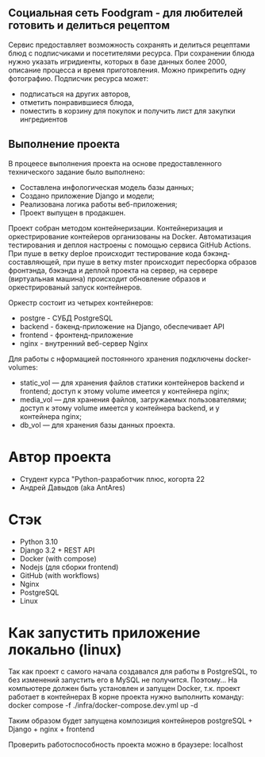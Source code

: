## Социальная сеть Foodgram - для любителей готовить и делиться рецептом

Сервис предоставляет возможность сохранять и делиться рецептами блюд с подписчиками и посетителями ресурса.
При сохранении блюда нужно указать игридиенты, которых в базе данных более 2000, описание процесса и время приготовления.
Можно прикрепить одну фотографию. 
Подписчик ресурса может:
- подписаться на других авторов,
- отметить понравившиеся блюда,
- поместить в корзину для покупок и получить лист для закупки ингредиентов

## Выполнение проекта

В процеесе выполнения проекта на основе предоставленного технического задание было выполнено:
- Составлена инфологическая модель базы данных; 
- Создано приложение Django и модели;
- Реализована логика работы веб-приложения;
- Проект выпущен в продакшен.

Проект собран методом контейнеризации. Контейнеризация и оркестрирование контейеров организованы на Docker. Автоматизация тестирования и деплоя настроены с помощью сервиса GitHub Actions. При пуше в ветку deploe происходит тестирование кода бэкэнд-составляющей, при пуше в ветку mster происходит пересборка образов фронтэнда, бэкэнда и деплой проекта на сервер, на сервере (виртуальная машина) происходит обновление образов и оркестрированый запуск контейнеров.

Оркестр состоит из четырех контейнеров:
- postgre - СУБД PostgreSQL
- backend - бэкенд-приложение на Django, обеспечивает API
- frontend - фронтенд-приложение
- nginx - внутренний веб-сервер Nginx

Для работы с нформацией постоянного хранения подключены docker-volumes:
- static_vol — для хранения файлов статики контейнеров backend и frontend; доступ к этому volume имеется у контейнера nginx;
- media_vol — для хранения файлов, загружаемых пользователями; доступ к этому volume имеется у контейнера backend, и у контейнера nginx;
- db_vol — для хранения базы данных проекта.


# Автор проекта

- Студент курса "Python-разработчик плюс, когорта 22
- Андрей Давыдов (aka AntAres)

# Стэк

- Python 3.10
- Django 3.2 + REST API
- Docker (with compose)
- Nodejs (для сборки frontend)
- GitHub (with workflows)
- Nginx
- PostgreSQL
- Linux

#  Как запустить приложение локально (linux)
Так как проект с самого начала создавался для работы в PostgreSQL, то без изменений запустить его в MySQL не получится.
Поэтому...
На компьютере должен быть установлен и запущен Docker, т.к. проект работает в контейнерах
В корне проекта нужно выполнить команду: docker compose -f ./infra/docker-compose.dev.yml up -d

Таким образом будет запущена композиция контейнеров postgreSQL + Django + nginx + frontend

Проверить работоспособность проекта можно в браузере: localhost 
